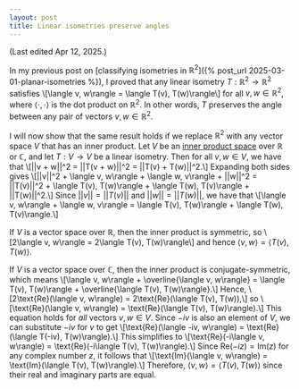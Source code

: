```yaml
---
layout: post
title: Linear isometries preserve angles
---
```


(Last edited Apr 12, 2025.)

In my previous post on [classifying isometries in $\mathbb{R}^2$]({% post_url 2025-03-01-planar-isometries %}), I proved that any linear isometry $T: \mathbb{R}^2\to\mathbb{R}^2$ satisfies
\\[\langle v, w\rangle = \langle T(v), T(w)\rangle\\]
for all $v, w\in\mathbb{R}^2$, where $\langle\cdot, \cdot\rangle$ is the dot product on $\mathbb{R}^2$. In other words, $T$ preserves the angle between any pair of vectors $v, w\in\mathbb{R}^2$.

I will now show that the same result holds if we replace $\mathbb{R}^2$ with any vector space $V$ that has an inner product. Let $V$ be an [inner product space](https://en.wikipedia.org/wiki/Inner_product_space) over $\mathbb{R}$ or $\mathbb{C}$, and let $T: V\to V$ be a linear isometry. Then for all $v, w\in V$, we have that
\\[||v + w||^2 = ||T(v + w)||^2 = ||T(v) + T(w)||^2.\\]
Expanding both sides gives
\\[||v||^2 + \langle v, w\rangle + \langle w, v\rangle + ||w||^2 = ||T(v)||^2 + \langle T(v), T(w)\rangle + \langle T(w), T(v)\rangle + ||T(w)||^2.\\]
Since $||v|| = ||T(v)||$ and $||w|| = ||T(w)||$, we have that
\\[\langle v, w\rangle + \langle w, v\rangle = \langle T(v), T(w)\rangle + \langle T(w), T(v)\rangle.\\]

If $V$ is a vector space over $\mathbb{R}$, then the inner product is symmetric, so
\\[2\langle v, w\rangle = 2\langle T(v), T(w)\rangle\\]
and hence $\langle v, w\rangle = \langle T(v), T(w)\rangle$.

If $V$ is a vector space over $\mathbb{C}$, then the inner product is conjugate-symmetric, which means
\\[\langle v, w\rangle + \overline{\langle v, w\rangle} = \langle T(v), T(w)\rangle + \overline{\langle T(v), T(w)\rangle}.\\]
Hence,
\\[2\text{Re}(\langle v, w\rangle) = 2\text{Re}(\langle T(v), T(w)),\\]
so
\\[\text{Re}(\langle v, w\rangle) = \text{Re}(\langle T(v), T(w)\rangle).\\]
This equation holds for _all_ vectors $v, w\in V$. Since $-iv$ is also an element of $V$, we can substitute $-iv$ for $v$ to get
\\[\text{Re}(\langle -iv, w\rangle) = \text{Re}(\langle T(-iv), T(w)\rangle).\\]
This simplifies to
\\[\text{Re}(-i\langle v, w\rangle) = \text{Re}(-i\langle T(v), T(w)\rangle).\\]
Since $\text{Re}(-iz) = \text{Im}(z)$ for any complex number $z$, it follows that
\\[\text{Im}(\langle v, w\rangle) = \text{Im}(\langle T(v), T(w)\rangle).\\]
Therefore, $\langle v, w\rangle = \langle T(v), T(w)\rangle$ since their real and imaginary parts are equal.
